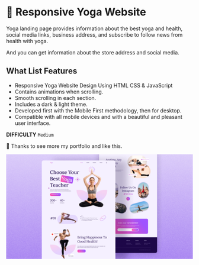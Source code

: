 # 🧘 Responsive Yoga Website

Yoga landing page provides information about the best yoga and health, social media links, business address, and subscribe to follow news from health with yoga.

And you can get information about the store address and social media.

## What List Features
- Responsive Yoga Website Design Using HTML CSS & JavaScript
- Contains animations when scrolling.
- Smooth scrolling in each section.
- Includes a dark & light theme.
- Developed first with the Mobile First methodology, then for desktop.
- Compatible with all mobile devices and with a beautiful and pleasant user interface.

<b>DIFFICULTY</b>
`Medium`

💙 Thanks to see more my portfolio and like this.

![preview img](/preview.png)
